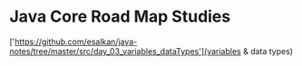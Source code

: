 # Java Core Road Map Studies
['https://github.com/esalkan/java-notes/tree/master/src/day_03_variables_dataTypes'](variables & data types)
 
